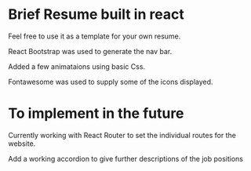 # Brief Resume built in react

Feel free to use it as a template for your own resume.

React Bootstrap was used to generate the nav bar.

Added a few animataions using basic Css.

Fontawesome was used to supply some of the icons displayed.

# To implement in the future

Currently working with React Router to set the individual routes for the website.

Add a working accordion to give further descriptions of the job positions
